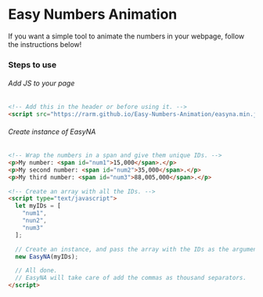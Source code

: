 # Easy Numbers Animation
If you want a simple tool to animate the numbers in your webpage, follow the instructions below!

### Steps to use

###### Add JS to your page
```html
<!-- Add this in the header or before using it. -->
<script src="https://rarm.github.io/Easy-Numbers-Animation/easyna.min.js" charset="utf-8"></script>
```

###### Create instance of EasyNA
```html
<!-- Wrap the numbers in a span and give them unique IDs. -->
<p>My number: <span id="num1">15,000</span>.</p>
<p>My second number: <span id="num2">35,000</span>.</p>
<p>My third number: <span id="num3">88,005,000</span>.</p>

<!-- Create an array with all the IDs. -->
<script type="text/javascript">
  let myIDs = [
    "num1",
    "nun2",
    "num3"
  ];

  // Create an instance, and pass the array with the IDs as the argument.
  new EasyNA(myIDs);

  // All done.
  // EasyNA will take care of add the commas as thousand separators.
</script>
```
